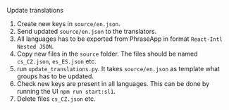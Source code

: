 Update translations

1. Create new keys in `source/en.json`.
2. Send updated `source/en.json` to the translators.
3. All languages has to be exported from PhraseApp in format `React-Intl Nested JSON`.
4. Copy new files in the `source` folder. The files should be named `cs_CZ.json`, `es_ES.json` etc.
5. run `update_translations.py`. It takes `source/en.json` as template what groups has to be updated.
6. Check new keys are present in all languages. This can be done by running the UI `npm run start:sl1`.
7. Delete files `cs_CZ.json` etc.
